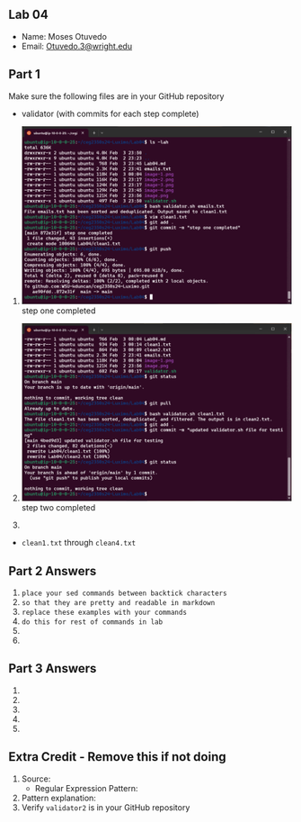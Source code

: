 ## Lab 04

- Name: Moses Otuvedo
- Email: Otuvedo.3@wright.edu

## Part 1 

Make sure the following files are in your GitHub repository
- validator (with commits for each step complete)

1. ![Step 1 completed](image-5.png)
step one completed

2. ![Step 2 completed](image-3.png)
step two completed

3. 

- `clean1.txt` through `clean4.txt`

## Part 2 Answers

1. `place your sed commands between backtick characters`
2. `so that they are pretty and readable in markdown`
3. `replace these examples with your commands`
4. `do this for rest of commands in lab`
5.
6. 

## Part 3 Answers

1.
2.
3.
4.
5.

## Extra Credit - Remove this if not doing

1. Source: 
    - Regular Expression Pattern: 
2. Pattern explanation:
3. Verify `validator2` is in your GitHub repository